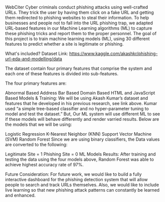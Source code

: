 WebCiter
Cyber criminals conduct phishing attacks using well-crafted URLs. They trick the user by having them click on a fake URL and getting them redirected to phishing websites to steal their information. To help businesses and people not to fall into the URL phishing trap, we adapted URL-based features in our Machine Learning algorithms (ML) to capture these phishing tricks and report them to the proper personnel. The goal of this project is to train machine learning models (ML), using 30 different features to predict whether a site is legitimate or phishing.

What's included?
Dataset Link: https://www.kaggle.com/akashkr/phishing-url-eda-and-modelling/data

The dataset contain four primary features that comprise the system and each one of these features is divided into sub-features.

The four primary features are:

Abnormal Based
Address Bar Based
Domain Based
HTML and JavaScript Based
Models & Training:
We will be using Akash Kumar’s dataset and features that he developed in his previous research, see link above. Kumar used “a simple tree-based classifier and no hyper-parameter tuning to model and test the dataset.” But, Our ML system will use different ML to see if these models will behave differently and render varried results. Below are the models that we will be using:

Logistic Regression
K-Nearest Neighbor (KNN)
Support Vector Machine (SVM)
Random Forest
Since we are using binary classifiers, the Data values are converted to the following:

Legitimate Site = 1
Phishing Site = 0
ML Models Results:
After training and testing the data using the four models above, Random Forest was able to achieve highest accuracy rate of 97%.

Future Consideration:
For future work, we would like to build a fully interactive dashboard for the phishing detection system that will allow people to search and track URLs themselves. Also, we would like to include live learning so that new phishing attack patterns can constantly be learned and enhanced.

